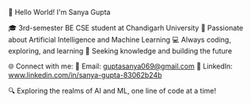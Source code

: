 👋 Hello World! I'm Sanya Gupta

🎓 3rd-semester BE CSE student at Chandigarh University
🤖 Passionate about Artificial Intelligence and Machine Learning
💻 Always coding, exploring, and learning
🌟 Seeking knowledge and building the future


🌐 Connect with me:
📧 Email: guptasanya069@gmail.com
🔗 LinkedIn: www.linkedin.com/in/sanya-gupta-83062b24b

🔍 Exploring the realms of AI and ML, one line of code at a time!

<!---
sanz2105/sanz2105 is a ✨ special ✨ repository because its `README.md` (this file) appears on your GitHub profile.
You can click the Preview link to take a look at your changes.
--->
